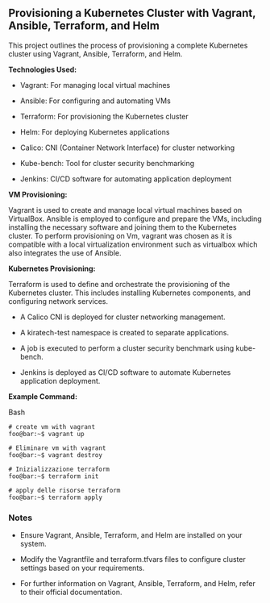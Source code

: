Provisioning a Kubernetes Cluster with Vagrant, Ansible, Terraform, and Helm
----------------------------------------------------------------------------

This project outlines the process of provisioning a complete Kubernetes cluster using Vagrant, Ansible, Terraform, and Helm. 

**Technologies Used:**

*   Vagrant: For managing local virtual machines
    
*   Ansible: For configuring and automating VMs
    
*   Terraform: For provisioning the Kubernetes cluster
    
*   Helm: For deploying Kubernetes applications
    
*   Calico: CNI (Container Network Interface) for cluster networking
    
*   Kube-bench: Tool for cluster security benchmarking
    
*   Jenkins: CI/CD software for automating application deployment
    

**VM Provisioning:**

Vagrant is used to create and manage local virtual machines based on VirtualBox. Ansible is employed to configure and prepare the VMs, including installing the necessary software and joining them to the Kubernetes cluster.
To perform provisioning on Vm, vagrant was chosen as it is compatible with a local virtualization environment such as virtualbox which also integrates the use of Ansible.

**Kubernetes Provisioning:**

Terraform is used to define and orchestrate the provisioning of the Kubernetes cluster. This includes installing Kubernetes components, and configuring network services.

*   A Calico CNI is deployed for cluster networking management.
    
*   A kiratech-test namespace is created to separate applications.
    
*   A job is executed to perform a cluster security benchmark using kube-bench.
    
*   Jenkins is deployed as CI/CD software to automate Kubernetes application deployment.
    

**Example Command:**

Bash
```shell-session
# create vm with vagrant
foo@bar:~$ vagrant up

# Eliminare vm with vagrant
foo@bar:~$ vagrant destroy

# Inizializzazione terraform
foo@bar:~$ terraform init

# apply delle risorse terraform
foo@bar:~$ terraform apply

```

### Notes

*   Ensure Vagrant, Ansible, Terraform, and Helm are installed on your system.
    
*   Modify the Vagrantfile and terraform.tfvars files to configure cluster settings based on your requirements.
    
*   For further information on Vagrant, Ansible, Terraform, and Helm, refer to their official documentation.